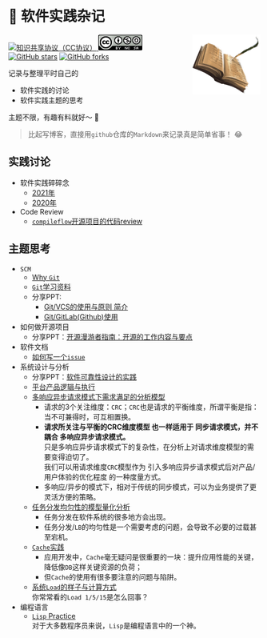 # 🐣  软件实践杂记

<img src="images/miscellany-icon.png" width="27%" align="right" />

[![知识共享协议（CC协议）](https://img.shields.io/badge/License-Creative%20Commons-FE6B3A.svg) ![Attribution-NonCommercial-ShareAlike CC BY-NC-SA](images/LICENSE.png)](https://creativecommons.org/licenses/by-nc-sa/4.0/deed.zh)
[![GitHub stars](https://img.shields.io/github/stars/oldratlee/software-practice-miscellany.svg?style=social&label=Star)](https://github.com/oldratlee/software-practice-miscellany/stargazers)
[![GitHub forks](https://img.shields.io/github/forks/oldratlee/software-practice-miscellany.svg?style=social&label=Fork)](https://github.com/software-practice-miscellany/software-practice-miscellany/fork)

记录与整理平时自己的

- 软件实践的讨论
- 软件实践主题的思考

主题不限，有趣有料就好～ 🥤

> 比起写博客，直接用`github`仓库的`Markdown`来记录真是简单省事！ 😂

## 实践讨论

- 软件实践碎碎念
    - [2021年](broken-thoughts/README.md)
    - [2020年](broken-thoughts/2020.md)
- Code Review
    - [`compileflow`开源项目的代码review](compiler-flow-code-review/README.md)

## 主题思考

- `SCM`
    - [Why `Git`](git/README.md)
    - [`Git`学习资料](git/study-material.md)
    - 分享PPT:
        - [Git/VCS的使用与原则 简介](git/git-usage-and-principle-v0.3.pptx)
        - [Git/GitLab(Github)使用](git/git-gitlab-usage.pptx)
- 如何做开源项目
    - 分享PPT：[开源漫游者指南：开源的工作内容与要点](hitchhikers-guide-to-open-source/开源漫游者指南-v0.9.1.pptx)
- 软件文档
    - [如何写一个`issue`](how-to-write-a-issue.md)
- 系统设计与分析
    - 分享PPT：[软件可靠性设计的实践](practice-of-software-reliability-design/软件可靠性设计的实践-v0.9.0.pptx)
    - [平台产品逻辑与执行](product-logic-for-platform-product/README.md)
    - [多响应异步请求模式下需求满足的分析模型](multi-respose-async-request-pattern-analysis-model/README.md)
        - 请求的3个关注维度：`CRC`；`CRC`也是请求的平衡维度，所谓平衡是指：当不可兼得时，可互相置换。
        - **请求所关注与平衡的CRC维度模型 也一样适用于 同步请求模式，并不耦合 多响应异步请求模式。**  
          只是多响应异步请求模式下的复杂性，在分析上对请求维度模型的需要变得迫切了。  
          我们可以用请求维度`CRC`模型作为 引入多响应异步请求模式后对产品/用户体验的优化程度 的一种度量方式。
        - 多响应/异步的模式下，相对于传统的同步模式，可以为业务提供了更灵活方便的策略。
    - [任务分发均匀性的模型量化分析](lb-distribution-uniformity-analysis/README.md)  
        - 任务分发在软件系统的很多地方会出现。
        - 任务分发/`LB`的均匀性是一个需要考虑的问题，会导致不必要的过载甚至宕机。
    - [`Cache`实践](cache-practice/README.md)  
        - 应用开发中，`Cache`毫无疑问是很重要的一块：提升应用性能的关键，降低像`DB`这样关键资源的负荷；
        - 但`Cache`的使用有很多要注意的问题与陷阱。
    - [系统`Load`的样子与计算方式](system-load-calculation-and-looks/README.md)  
      你常常看的`Load 1/5/15`是怎么回事？
- 编程语言
    - [`Lisp` Practice](lisp-practice/README.md)  
      对于大多数程序员来说，`Lisp`是编程语言中的一个神。
